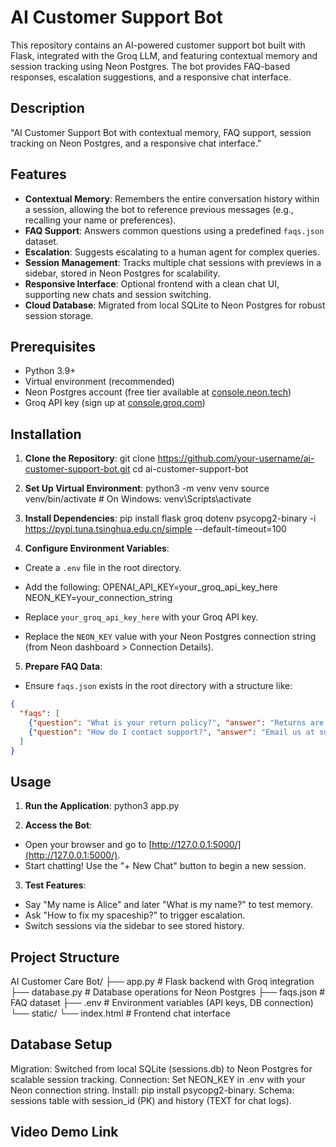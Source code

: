 # AI Customer Support Bot

This repository contains an AI-powered customer support bot built with Flask, integrated with the Groq LLM, and featuring contextual memory and session tracking using Neon Postgres. The bot provides FAQ-based responses, escalation suggestions, and a responsive chat interface.

## Description

"AI Customer Support Bot with contextual memory, FAQ support, session tracking on Neon Postgres, and a responsive chat interface."

## Features

- **Contextual Memory**: Remembers the entire conversation history within a session, allowing the bot to reference previous messages (e.g., recalling your name or preferences).
- **FAQ Support**: Answers common questions using a predefined `faqs.json` dataset.
- **Escalation**: Suggests escalating to a human agent for complex queries.
- **Session Management**: Tracks multiple chat sessions with previews in a sidebar, stored in Neon Postgres for scalability.
- **Responsive Interface**: Optional frontend with a clean chat UI, supporting new chats and session switching.
- **Cloud Database**: Migrated from local SQLite to Neon Postgres for robust session storage.

## Prerequisites

- Python 3.9+
- Virtual environment (recommended)
- Neon Postgres account (free tier available at [console.neon.tech](https://console.neon.tech))
- Groq API key (sign up at [console.groq.com](https://console.groq.com))

## Installation

1. **Clone the Repository**:
git clone https://github.com/your-username/ai-customer-support-bot.git
cd ai-customer-support-bot

2. **Set Up Virtual Environment**:
python3 -m venv venv
source venv/bin/activate  # On Windows: venv\Scripts\activate


3. **Install Dependencies**:
pip install flask groq dotenv psycopg2-binary -i https://pypi.tuna.tsinghua.edu.cn/simple --default-timeout=100


4. **Configure Environment Variables**:
- Create a `.env` file in the root directory.
- Add the following:
    OPENAI_API_KEY=your_groq_api_key_here
    NEON_KEY=your_connection_string

- Replace `your_groq_api_key_here` with your Groq API key.
- Replace the `NEON_KEY` value with your Neon Postgres connection string (from Neon dashboard > Connection Details).

5. **Prepare FAQ Data**:
- Ensure `faqs.json` exists in the root directory with a structure like:
```json
{
  "faqs": [
    {"question": "What is your return policy?", "answer": "Returns are accepted within 30 days."},
    {"question": "How do I contact support?", "answer": "Email us at support@example.com."}
  ]
}
```

## Usage

1. **Run the Application**:
   python3 app.py


2. **Access the Bot**:
- Open your browser and go to [http://127.0.0.1:5000/](http://127.0.0.1:5000/).
- Start chatting! Use the "+ New Chat" button to begin a new session.

3. **Test Features**:
- Say "My name is Alice" and later "What is my name?" to test memory.
- Ask "How to fix my spaceship?" to trigger escalation.
- Switch sessions via the sidebar to see stored history.

## Project Structure

AI Customer Care Bot/
├── app.py          # Flask backend with Groq integration
├── database.py     # Database operations for Neon Postgres
├── faqs.json       # FAQ dataset
├── .env            # Environment variables (API keys, DB connection)
└── static/
    └── index.html  # Frontend chat interface

## Database Setup

Migration: Switched from local SQLite (sessions.db) to Neon Postgres for scalable session tracking.
Connection: Set NEON_KEY in .env with your Neon connection string.
Install: pip install psycopg2-binary.
Schema: sessions table with session_id (PK) and history (TEXT for chat logs).

## Video Demo Link
